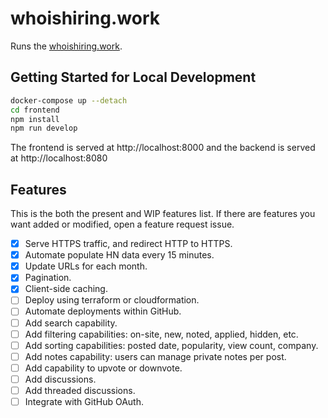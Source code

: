 # whoishiring.work

Runs the [whoishiring.work](https://www.whoishiring.work).

## Getting Started for Local Development

```sh
docker-compose up --detach
cd frontend
npm install
npm run develop
```

The frontend is served at http://localhost:8000 and the backend is served at http://localhost:8080

## Features

This is the both the present and WIP features list. If there are features you want added or modified, open a feature request issue.

- [x] Serve HTTPS traffic, and redirect HTTP to HTTPS.
- [x] Automate populate HN data every 15 minutes.
- [x] Update URLs for each month.
- [x] Pagination.
- [x] Client-side caching.
- [ ] Deploy using terraform or cloudformation.
- [ ] Automate deployments within GitHub.
- [ ] Add search capability.
- [ ] Add filtering capabilities: on-site, new, noted, applied, hidden, etc.
- [ ] Add sorting capabilities: posted date, popularity, view count, company.
- [ ] Add notes capability: users can manage private notes per post.
- [ ] Add capability to upvote or downvote.
- [ ] Add discussions.
- [ ] Add threaded discussions.
- [ ] Integrate with GitHub OAuth.
